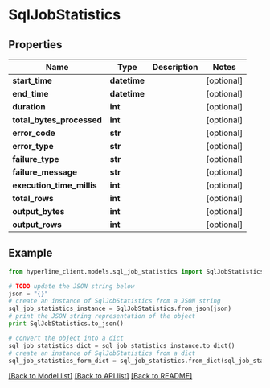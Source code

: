 # SqlJobStatistics


## Properties
Name | Type | Description | Notes
------------ | ------------- | ------------- | -------------
**start_time** | **datetime** |  | [optional] 
**end_time** | **datetime** |  | [optional] 
**duration** | **int** |  | [optional] 
**total_bytes_processed** | **int** |  | [optional] 
**error_code** | **str** |  | [optional] 
**error_type** | **str** |  | [optional] 
**failure_type** | **str** |  | [optional] 
**failure_message** | **str** |  | [optional] 
**execution_time_millis** | **int** |  | [optional] 
**total_rows** | **int** |  | [optional] 
**output_bytes** | **int** |  | [optional] 
**output_rows** | **int** |  | [optional] 

## Example

```python
from hyperline_client.models.sql_job_statistics import SqlJobStatistics

# TODO update the JSON string below
json = "{}"
# create an instance of SqlJobStatistics from a JSON string
sql_job_statistics_instance = SqlJobStatistics.from_json(json)
# print the JSON string representation of the object
print SqlJobStatistics.to_json()

# convert the object into a dict
sql_job_statistics_dict = sql_job_statistics_instance.to_dict()
# create an instance of SqlJobStatistics from a dict
sql_job_statistics_form_dict = sql_job_statistics.from_dict(sql_job_statistics_dict)
```
[[Back to Model list]](../README.md#documentation-for-models) [[Back to API list]](../README.md#documentation-for-api-endpoints) [[Back to README]](../README.md)


